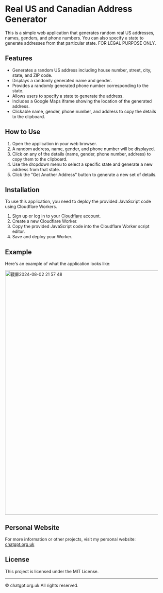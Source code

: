 # Real US and Canadian Address Generator

This is a simple web application that generates random real US addresses, names, genders, and phone numbers. You can also specify a state to generate addresses from that particular state. FOR LEGAL PURPOSE ONLY.

## Features

- Generates a random US address including house number, street, city, state, and ZIP code.
- Displays a randomly generated name and gender.
- Provides a randomly generated phone number corresponding to the state.
- Allows users to specify a state to generate the address.
- Includes a Google Maps iframe showing the location of the generated address.
- Clickable name, gender, phone number, and address to copy the details to the clipboard.

## How to Use

1. Open the application in your web browser.
2. A random address, name, gender, and phone number will be displayed.
3. Click on any of the details (name, gender, phone number, address) to copy them to the clipboard.
4. Use the dropdown menu to select a specific state and generate a new address from that state.
5. Click the "Get Another Address" button to generate a new set of details.

## Installation

To use this application, you need to deploy the provided JavaScript code using Cloudflare Workers.

1. Sign up or log in to your [Cloudflare](https://www.cloudflare.com/) account.
2. Create a new Cloudflare Worker.
3. Copy the provided JavaScript code into the Cloudflare Worker script editor.
4. Save and deploy your Worker.

## Example

Here's an example of what the application looks like:

<img width="804" alt="截屏2024-08-02 21 57 48" src="https://github.com/user-attachments/assets/4a4f75d7-c766-4b43-90de-094445e8f81f">


## Personal Website

For more information or other projects, visit my personal website: [chatgpt.org.uk](https://chatgpt.org.uk)

## License

This project is licensed under the MIT License.

---

© chatgpt.org.uk All rights reserved.
